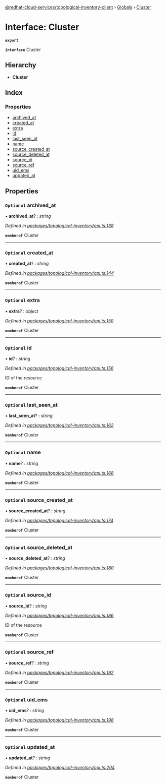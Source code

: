 [@redhat-cloud-services/topological-inventory-client](../README.md) › [Globals](../globals.md) › [Cluster](cluster.md)

# Interface: Cluster

**`export`** 

**`interface`** Cluster

## Hierarchy

* **Cluster**

## Index

### Properties

* [archived_at](cluster.md#optional-archived_at)
* [created_at](cluster.md#optional-created_at)
* [extra](cluster.md#optional-extra)
* [id](cluster.md#optional-id)
* [last_seen_at](cluster.md#optional-last_seen_at)
* [name](cluster.md#optional-name)
* [source_created_at](cluster.md#optional-source_created_at)
* [source_deleted_at](cluster.md#optional-source_deleted_at)
* [source_id](cluster.md#optional-source_id)
* [source_ref](cluster.md#optional-source_ref)
* [uid_ems](cluster.md#optional-uid_ems)
* [updated_at](cluster.md#optional-updated_at)

## Properties

### `Optional` archived_at

• **archived_at**? : *string*

*Defined in [packages/topological-inventory/api.ts:138](https://github.com/leSamo/javascript-clients/blob/master/packages/topological-inventory/api.ts#L138)*

**`memberof`** Cluster

___

### `Optional` created_at

• **created_at**? : *string*

*Defined in [packages/topological-inventory/api.ts:144](https://github.com/leSamo/javascript-clients/blob/master/packages/topological-inventory/api.ts#L144)*

**`memberof`** Cluster

___

### `Optional` extra

• **extra**? : *object*

*Defined in [packages/topological-inventory/api.ts:150](https://github.com/leSamo/javascript-clients/blob/master/packages/topological-inventory/api.ts#L150)*

**`memberof`** Cluster

___

### `Optional` id

• **id**? : *string*

*Defined in [packages/topological-inventory/api.ts:156](https://github.com/leSamo/javascript-clients/blob/master/packages/topological-inventory/api.ts#L156)*

ID of the resource

**`memberof`** Cluster

___

### `Optional` last_seen_at

• **last_seen_at**? : *string*

*Defined in [packages/topological-inventory/api.ts:162](https://github.com/leSamo/javascript-clients/blob/master/packages/topological-inventory/api.ts#L162)*

**`memberof`** Cluster

___

### `Optional` name

• **name**? : *string*

*Defined in [packages/topological-inventory/api.ts:168](https://github.com/leSamo/javascript-clients/blob/master/packages/topological-inventory/api.ts#L168)*

**`memberof`** Cluster

___

### `Optional` source_created_at

• **source_created_at**? : *string*

*Defined in [packages/topological-inventory/api.ts:174](https://github.com/leSamo/javascript-clients/blob/master/packages/topological-inventory/api.ts#L174)*

**`memberof`** Cluster

___

### `Optional` source_deleted_at

• **source_deleted_at**? : *string*

*Defined in [packages/topological-inventory/api.ts:180](https://github.com/leSamo/javascript-clients/blob/master/packages/topological-inventory/api.ts#L180)*

**`memberof`** Cluster

___

### `Optional` source_id

• **source_id**? : *string*

*Defined in [packages/topological-inventory/api.ts:186](https://github.com/leSamo/javascript-clients/blob/master/packages/topological-inventory/api.ts#L186)*

ID of the resource

**`memberof`** Cluster

___

### `Optional` source_ref

• **source_ref**? : *string*

*Defined in [packages/topological-inventory/api.ts:192](https://github.com/leSamo/javascript-clients/blob/master/packages/topological-inventory/api.ts#L192)*

**`memberof`** Cluster

___

### `Optional` uid_ems

• **uid_ems**? : *string*

*Defined in [packages/topological-inventory/api.ts:198](https://github.com/leSamo/javascript-clients/blob/master/packages/topological-inventory/api.ts#L198)*

**`memberof`** Cluster

___

### `Optional` updated_at

• **updated_at**? : *string*

*Defined in [packages/topological-inventory/api.ts:204](https://github.com/leSamo/javascript-clients/blob/master/packages/topological-inventory/api.ts#L204)*

**`memberof`** Cluster
